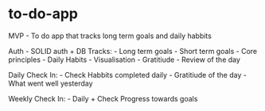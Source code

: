 # to-do-app

MVP
	-   To do app that tracks long term goals and daily habbits

Auth
    -   SOLID auth + DB
Tracks:
	-	Long term goals
	-	Short term goals
	-	Core principles
	-	Daily Habits
	-	Visualisation
	-	Gratitiude
	-	Review of the day

Daily Check In:
	-	Check Habbits completed daily
	-	Gratitiude of the day
	-	What went well yesterday

Weekly Check In:
    -   Daily + Check Progress towards goals